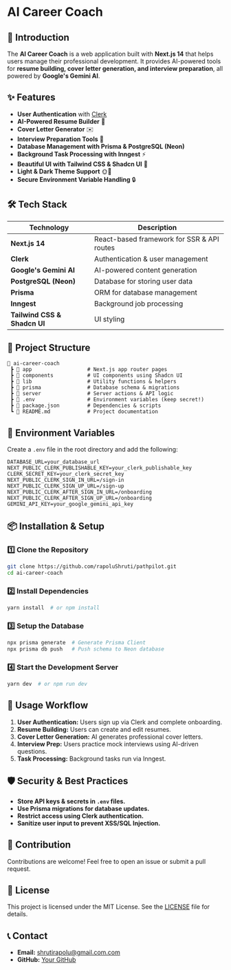 # AI Career Coach

## 🚀 Introduction

The **AI Career Coach** is a web application built with **Next.js 14** that helps users manage their professional development. It provides AI-powered tools for **resume building, cover letter generation, and interview preparation**, all powered by **Google's Gemini AI**.

## ✨ Features

- **User Authentication** with [Clerk](https://clerk.dev/)
- **AI-Powered Resume Builder** 📝
- **Cover Letter Generator** ✉️
- **Interview Preparation Tools** 🎤
- **Database Management with Prisma & PostgreSQL (Neon)**
- **Background Task Processing with Inngest** ⚡
- **Beautiful UI with Tailwind CSS & Shadcn UI** 🎨
- **Light & Dark Theme Support** 🌞🌙
- **Secure Environment Variable Handling** 🔒

## 🛠️ Tech Stack

| Technology                   | Description                                |
| ---------------------------- | ------------------------------------------ |
| **Next.js 14**               | React-based framework for SSR & API routes |
| **Clerk**                    | Authentication & user management           |
| **Google's Gemini AI**       | AI-powered content generation              |
| **PostgreSQL (Neon)**        | Database for storing user data             |
| **Prisma**                   | ORM for database management                |
| **Inngest**                  | Background job processing                  |
| **Tailwind CSS & Shadcn UI** | UI styling                                 |

## 📁 Project Structure

```
📂 ai-career-coach
 ┣ 📂 app                  # Next.js app router pages
 ┣ 📂 components           # UI components using Shadcn UI
 ┣ 📂 lib                  # Utility functions & helpers
 ┣ 📂 prisma               # Database schema & migrations
 ┣ 📂 server               # Server actions & API logic
 ┣ 📜 .env                 # Environment variables (keep secret!)
 ┣ 📜 package.json         # Dependencies & scripts
 ┗ 📜 README.md            # Project documentation
```

## 🔐 Environment Variables

Create a `.env` file in the root directory and add the following:

```env
DATABASE_URL=your_database_url
NEXT_PUBLIC_CLERK_PUBLISHABLE_KEY=your_clerk_publishable_key
CLERK_SECRET_KEY=your_clerk_secret_key
NEXT_PUBLIC_CLERK_SIGN_IN_URL=/sign-in
NEXT_PUBLIC_CLERK_SIGN_UP_URL=/sign-up
NEXT_PUBLIC_CLERK_AFTER_SIGN_IN_URL=/onboarding
NEXT_PUBLIC_CLERK_AFTER_SIGN_UP_URL=/onboarding
GEMINI_API_KEY=your_google_gemini_api_key
```

## 📦 Installation & Setup

### 1️⃣ Clone the Repository

```sh
git clone https://github.com/rapoluShruti/pathpilot.git
cd ai-career-coach
```

### 2️⃣ Install Dependencies

```sh
yarn install  # or npm install
```

### 3️⃣ Setup the Database

```sh
npx prisma generate  # Generate Prisma Client
npx prisma db push   # Push schema to Neon database
```

### 4️⃣ Start the Development Server

```sh
yarn dev  # or npm run dev
```

## 🎯 Usage Workflow

1. **User Authentication:** Users sign up via Clerk and complete onboarding.
2. **Resume Building:** Users can create and edit resumes.
3. **Cover Letter Generation:** AI generates professional cover letters.
4. **Interview Prep:** Users practice mock interviews using AI-driven questions.
5. **Task Processing:** Background tasks run via Inngest.

## 🛡️ Security & Best Practices

- **Store API keys & secrets in `.env` files.**
- **Use Prisma migrations for database updates.**
- **Restrict access using Clerk authentication.**
- **Sanitize user input to prevent XSS/SQL Injection.**

## 🤝 Contribution

Contributions are welcome! Feel free to open an issue or submit a pull request.

## 📜 License

This project is licensed under the MIT License. See the [LICENSE](LICENSE) file for details.

## 📞 Contact

- **Email:** shrutirapolu@gmail.com.com
- **GitHub:** [Your GitHub](https://github.com/rapoluShruti)

